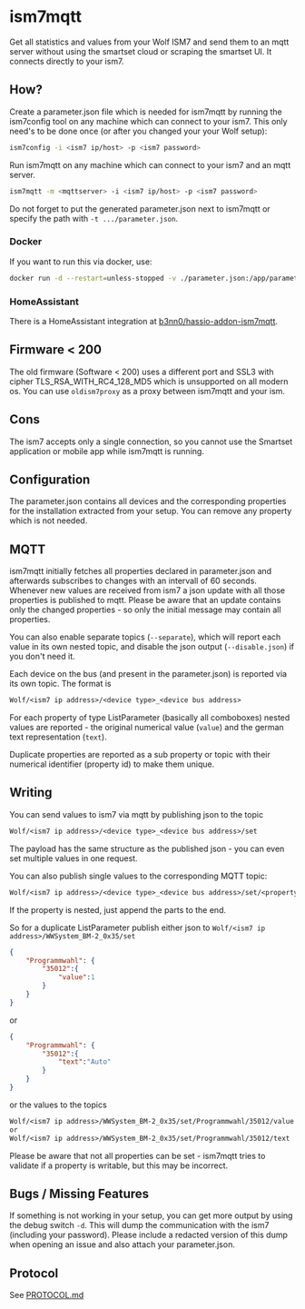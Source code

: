 # ism7mqtt

Get all statistics and values from your Wolf ISM7 and send them to an mqtt server without using the smartset cloud or scraping the smartset UI. It connects directly to your ism7.

## How?

Create a parameter.json file which is needed for ism7mqtt by running the ism7config tool on any machine which can connect to your ism7. This only need's to be done once (or after you changed your your Wolf setup):

```sh
ism7config -i <ism7 ip/host> -p <ism7 password>
```

Run ism7mqtt on any machine which can connect to your ism7 and an mqtt server.

```sh
ism7mqtt -m <mqttserver> -i <ism7 ip/host> -p <ism7 password>
```

Do not forget to put the generated parameter.json next to ism7mqtt or specify the path with `-t .../parameter.json`.

### Docker

If you want to run this via docker, use:

```sh
docker run -d --restart=unless-stopped -v ./parameter.json:/app/parameter.json -e ISM7_MQTTHOST=<mqttserver> -e ISM7_IP=<ism7 ip/host> -e ISM7_PASSWORD=<ism7 password> zivillian/ism7mqtt:latest
```

### HomeAssistant

There is a HomeAssistant integration at [b3nn0/hassio-addon-ism7mqtt](https://github.com/b3nn0/hassio-addon-ism7mqtt).

## Firmware < 200

The old firmware (Software < 200) uses a different port and SSL3 with cipher TLS_RSA_WITH_RC4_128_MD5 which is unsupported on all modern os. You can use `oldism7proxy` as a proxy between ism7mqtt and your ism.

## Cons

The ism7 accepts only a single connection, so you cannot use the Smartset application or mobile app while ism7mqtt is running.

## Configuration

The parameter.json contains all devices and the corresponding properties for the installation extracted from your setup. You can remove any property which is not needed.

## MQTT

ism7mqtt initially fetches all properties declared in parameter.json and afterwards subscribes to changes with an intervall of 60 seconds. Whenever new values are received from ism7 a json update with all those properties is published to mqtt. Please be aware that an update contains only the changed properties - so only the initial message may contain all properties.

You can also enable separate topics (`--separate`), which will report each value in its own nested topic, and disable the json output (`--disable.json`) if you don't need it.

Each device on the bus (and present in the parameter.json) is reported via its own topic. The format is

```txt
Wolf/<ism7 ip address>/<device type>_<device bus address>
```

For each property of type ListParameter (basically all comboboxes) nested values are reported - the original numerical value (`value`) and the german text representation (`text`).

Duplicate properties are reported as a sub property or topic with their numerical identifier (property id) to make them unique.

## Writing

You can send values to ism7 via mqtt by publishing json to the topic

```txt
Wolf/<ism7 ip address>/<device type>_<device bus address>/set
```

The payload has the same structure as the published json - you can even set multiple values in one request.

You can also publish single values to the corresponding MQTT topic:

```txt
Wolf/<ism7 ip address>/<device type>_<device bus address>/set/<property name>/...
```

If the property is nested, just append the parts to the end.

So for a duplicate ListParameter publish either json to `Wolf/<ism7 ip address>/WWSystem_BM-2_0x35/set`

```json
{
    "Programmwahl": {
        "35012":{
            "value":1
        }
    }
}
```

or

```json
{
    "Programmwahl": {
        "35012":{
            "text":"Auto"
        }
    }
}
```

or the values to the topics

```txt
Wolf/<ism7 ip address>/WWSystem_BM-2_0x35/set/Programmwahl/35012/value
or
Wolf/<ism7 ip address>/WWSystem_BM-2_0x35/set/Programmwahl/35012/text
```

Please be aware that not all properties can be set - ism7mqtt tries to validate if a property is writable, but this may be incorrect.

## Bugs / Missing Features

If something is not working in your setup, you can get more output by using the debug switch `-d`. This will dump the communication with the ism7 (including your password). Please include a redacted version of this dump when opening an issue and also attach your parameter.json.

## Protocol

See [PROTOCOL.md](PROTOCOL.md)

